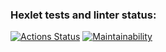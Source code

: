 ### Hexlet tests and linter status:

[![Actions Status](https://github.com/anvicode/python-project-lvl1/workflows/hexlet-check/badge.svg)](https://github.com/anvicode/python-project-lvl1/actions)
[![Maintainability](https://api.codeclimate.com/v1/badges/b3e1507a7489dcb3d39c/maintainability)](https://codeclimate.com/github/anvicode/python-project-lvl1/maintainability)
